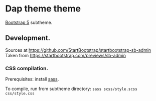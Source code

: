 # Dap theme theme

[Bootstrap 5](https://www.drupal.org/project/bootstrap5) subtheme.

## Development.
Sources at https://github.com/StartBootstrap/startbootstrap-sb-admin
Taken from https://startbootstrap.com/previews/sb-admin

### CSS compilation.

Prerequisites: install [sass](https://sass-lang.com/install).

To compile, run from subtheme directory: `sass scss/style.scss css/style.css`
